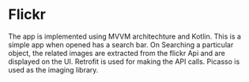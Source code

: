 # Flickr
The app is implemented using MVVM architechture and Kotlin.
This is a simple app when opened has a search bar. On Searching a particular object, the related images are extracted from the flickr Api and are displayed on the UI.
Retrofit is used for making the API calls.
Picasso is used as the imaging library.
